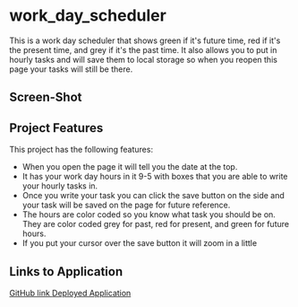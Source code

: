 # work_day_scheduler
This is a work day scheduler that shows green if it's future time, red if it's the present time, and grey if it's the past time. It also allows you to put in hourly tasks and will save them to local storage so when you reopen this page your tasks will still be there.

## Screen-Shot




## Project Features
This project has the following features:
<ul>
<li> When you open the page it will tell you the date at the top. </li>
<li> It has your work day hours in it 9-5 with boxes that you are able to write your hourly tasks in.</li>
<li> Once you write your task you can click the save button on the side and your task will be saved on the page for future reference. </li>
<li> The hours are color coded so you know what task you should be on. They are color coded grey for past, red for present, and green for future hours.</li>
<li>If you put your cursor over the save button it will zoom in a little</li>
</ul>


## Links to Application

<a href="">GitHub link </a>
<a href="">Deployed Application </a>